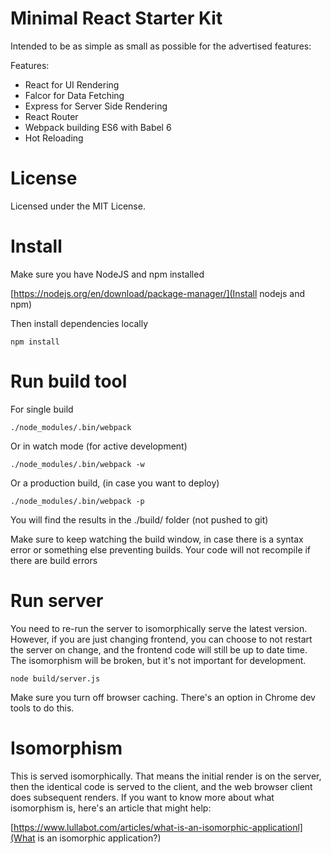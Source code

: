 # Minimal React Starter Kit

Intended to be as simple as small as possible for the advertised features:

Features:
- React for UI Rendering
- Falcor for Data Fetching
- Express for Server Side Rendering
- React Router
- Webpack building ES6 with Babel 6
- Hot Reloading

# License

Licensed under the MIT License.

# Install

Make sure you have NodeJS and npm installed

[https://nodejs.org/en/download/package-manager/](Install nodejs and npm)

Then install dependencies locally

```
npm install
```

# Run build tool

For single build

```
./node_modules/.bin/webpack
```

Or in watch mode (for active development)

```
./node_modules/.bin/webpack -w
```

Or a production build, (in case you want to deploy)

```
./node_modules/.bin/webpack -p
```

You will find the results in the ./build/ folder (not pushed to git)

Make sure to keep watching the build window, in case there is
a syntax error or something else preventing builds. Your code will not
recompile if there are build errors

# Run server

You need to re-run the server to isomorphically serve the latest
version. However, if you are just changing frontend, you can choose
to not restart the server on change, and the frontend code will still
be up to date time. The isomorphism will be broken, but it's not
important for development.

```
node build/server.js
```

Make sure you turn off browser caching. There's an option in Chrome
dev tools to do this.

# Isomorphism

This is served isomorphically. That means the initial render is 
on the server, then the identical code is served to the client, and
the web browser client does subsequent renders. If you want to know
more about what isomorphism is, here's an article that might help:

[https://www.lullabot.com/articles/what-is-an-isomorphic-applicationl](What is an isomorphic application?)
